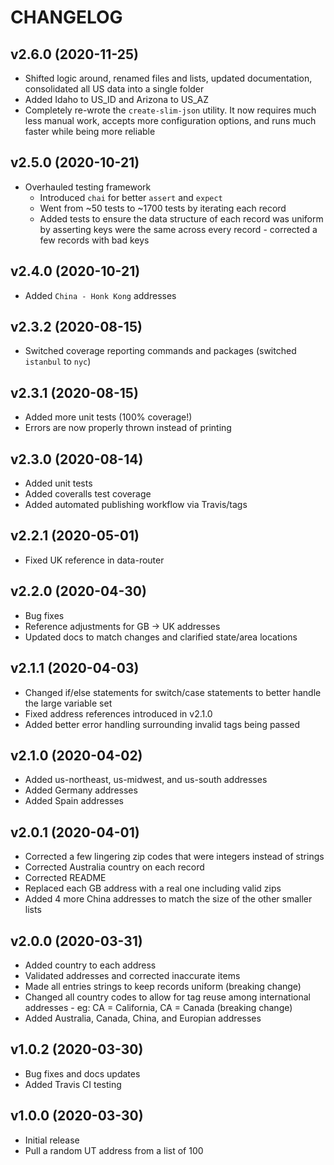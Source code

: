 # CHANGELOG

## v2.6.0 (2020-11-25)

* Shifted logic around, renamed files and lists, updated documentation, consolidated all US data into a single folder
* Added Idaho to US_ID and Arizona to US_AZ
* Completely re-wrote the `create-slim-json` utility. It now requires much less manual work, accepts more configuration options, and runs much faster while being more reliable

## v2.5.0 (2020-10-21)

* Overhauled testing framework
  * Introduced `chai` for better `assert` and `expect`
  * Went from ~50 tests to ~1700 tests by iterating each record
  * Added tests to ensure the data structure of each record was uniform by asserting keys were the same across every record - corrected a few records with bad keys

## v2.4.0 (2020-10-21)

* Added `China - Honk Kong` addresses

## v2.3.2 (2020-08-15)

* Switched coverage reporting commands and packages (switched `istanbul` to `nyc`)

## v2.3.1 (2020-08-15)

* Added more unit tests (100% coverage!)
* Errors are now properly thrown instead of printing

## v2.3.0 (2020-08-14)

* Added unit tests
* Added coveralls test coverage
* Added automated publishing workflow via Travis/tags

## v2.2.1 (2020-05-01)

* Fixed UK reference in data-router

## v2.2.0 (2020-04-30)

* Bug fixes
* Reference adjustments for GB -> UK addresses
* Updated docs to match changes and clarified state/area locations

## v2.1.1 (2020-04-03)

* Changed if/else statements for switch/case statements to better handle the large variable set
* Fixed address references introduced in v2.1.0
* Added better error handling surrounding invalid tags being passed

## v2.1.0 (2020-04-02)

* Added us-northeast, us-midwest, and us-south addresses
* Added Germany addresses
* Added Spain addresses

## v2.0.1 (2020-04-01)

* Corrected a few lingering zip codes that were integers instead of strings
* Corrected Australia country on each record
* Corrected README
* Replaced each GB address with a real one including valid zips
* Added 4 more China addresses to match the size of the other smaller lists

## v2.0.0 (2020-03-31)

* Added country to each address
* Validated addresses and corrected inaccurate items
* Made all entries strings to keep records uniform (breaking change)
* Changed all country codes to allow for tag reuse among international addresses - eg: CA = California, CA = Canada (breaking change)
* Added Australia, Canada, China, and Europian addresses

## v1.0.2 (2020-03-30)

* Bug fixes and docs updates
* Added Travis CI testing

## v1.0.0 (2020-03-30)

* Initial release
* Pull a random UT address from a list of 100
